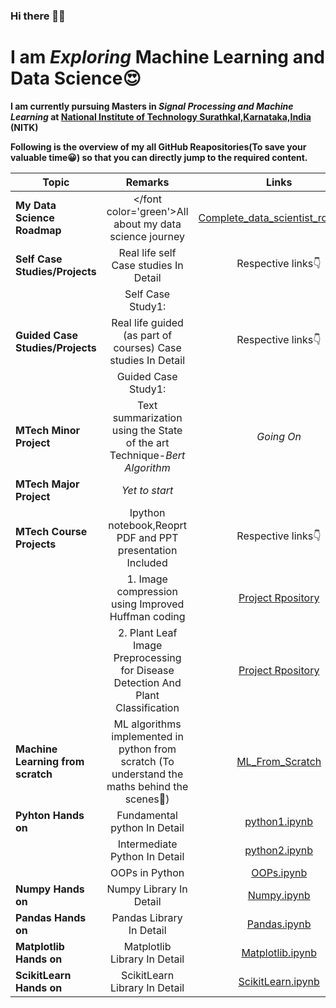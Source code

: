 ### Hi there 🤩👋

<!--
**Shrikantpatil2197/Shrikantpatil2197** is a ✨ _special_ ✨ repository because its `README.md` (this file) appears on your GitHub profile.

Here are some ideas to get you started:

- 🔭 I’m currently working on ...
- 🌱 I’m currently learning ...
- 👯 I’m looking to collaborate on ...
- 🤔 I’m looking for help with ...
- 💬 Ask me about ...
- 📫 How to reach me: ...
- 😄 Pronouns: ...
- ⚡ Fun fact: ...
-->


# I am *Exploring* Machine Learning and Data Science😍
**I am currently pursuing Masters in *Signal Processing and Machine Learning* at [National Institute of Technology Surathkal,Karnataka,India](https://www.nitk.ac.in/) (NITK)**

**Following is the overview of my all GitHub Reapositories(To save your valuable time😀) so that you can directly jump to the required content.**

| **Topic**| **Remarks**   | **Links** |
|------------- |:-------------:| :-----:|
| **My Data Science Roadmap**   | </font color='green'>All about my data science journey</font>| [Complete_data_scientist_roadmap](https://github.com/Shrikantpatil2197/Complete_data_scientist_roadmap/blob/main/README.md) |
| **Self Case Studies/Projects**  | Real life self Case studies In Detail  | Respective links👇|
|    | Self Case Study1: | |
| **Guided Case Studies/Projects**  | Real life guided (as part of courses) Case studies In Detail  | Respective links👇|
|  |Guided Case Study1: | |
| **MTech Minor Project**  | Text summarization using the State of the art Technique-*Bert Algorithm*| *Going On*|
| **MTech Major Project**  |  *Yet to start*| |
| **MTech Course Projects**  | Ipython notebook,Reoprt PDF and PPT presentation Included| Respective links👇|
|  |1. Image compression using Improved Huffman coding|[Project Rpository](https://github.com/Shrikantpatil2197/Project_image_compression_using_Improved_Huffman_coding)|
|  |2. Plant Leaf Image Preprocessing for Disease Detection And Plant Classification |[Project Rpository](https://github.com/Shrikantpatil2197/Project_Plant_Leaf_Image_Preprocessing_for_Disease_Detection_And_Plant_Classification) |
| **Machine Learning from scratch**  | ML algorithms implemented in python from scratch (To understand the maths behind the scenes🤩)  | [ML_From_Scratch](https://github.com/Shrikantpatil2197/Machine_Learning_From_Scratch)|
| **Pyhton Hands on**  | Fundamental python In Detail  | [python1.ipynb](https://github.com/Shrikantpatil2197/Machine_Learning_Hands-On/blob/main/All_Notebooks/python0.ipynb)|
|   | Intermediate Python In Detail  | [python2.ipynb](https://github.com/Shrikantpatil2197/Machine_Learning_Hands-On/blob/main/All_Notebooks/python1.ipynb) |
|      | OOPs in Python  | [OOPs.ipynb](https://github.com/Shrikantpatil2197/Machine_Learning_Hands-On/blob/main/All_Notebooks/object_oriented_programming.ipynb) |
| **Numpy Hands on**  | Numpy Library In Detail  | [Numpy.ipynb](https://github.com/Shrikantpatil2197/Machine_Learning_Hands-On/blob/main/All_Notebooks/numpy.ipynb) |
| **Pandas Hands on** | Pandas Library In Detail  | [Pandas.ipynb](https://github.com/Shrikantpatil2197/Machine_Learning_Hands-On/blob/main/All_Notebooks/pandas.ipynb) |
| **Matplotlib Hands on**  | Matplotlib Library In Detail  | [Matplotlib.ipynb](https://github.com/Shrikantpatil2197/Machine_Learning_Hands-On/blob/main/All_Notebooks/matplotlib.ipynb) |
| **ScikitLearn Hands on**  | ScikitLearn Library In Detail  | [ScikitLearn.ipynb](https://github.com/Shrikantpatil2197/Machine_Learning_Hands-On/blob/main/All_Notebooks/scikit-learn(sklearn).ipynb)|



